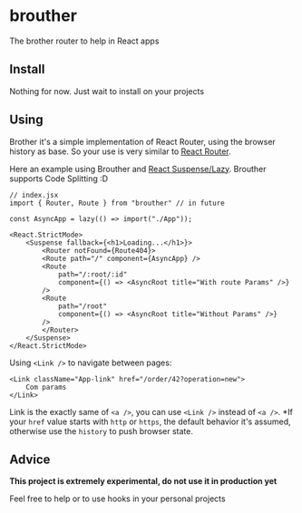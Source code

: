 # brouther

The brother router to help in React apps


## Install

Nothing for now. Just wait to install on your projects

## Using

Brother it's a simple implementation of React Router, using the browser history as base. So your use is very similar to [React Router](https://reactrouter.com/).


Here an example using Brouther and [React Suspense/Lazy](https://reactjs.org/docs/code-splitting.html). Brouther supports Code Splitting :D

```tsx
// index.jsx
import { Router, Route } from "brouther" // in future

const AsyncApp = lazy(() => import("./App"));

<React.StrictMode>
    <Suspense fallback={<h1>Loading...</h1>}>
        <Router notFound={Route404}>
        <Route path="/" component={AsyncApp} />
        <Route
            path="/:root/:id"
            component={() => <AsyncRoot title="With route Params" />}
        />
        <Route
            path="/root"
            component={() => <AsyncRoot title="Without Params" />}
        />
        </Router>
    </Suspense>
</React.StrictMode>
```

Using `<Link />` to navigate between pages:

```tsx
<Link className="App-link" href="/order/42?operation=new">
    Com params
</Link>
```

Link is the exactly same of `<a />`, you can use `<Link />` instead of `<a />`. *If your `href` value starts with `http` or `https`, the default behavior it's assumed, otherwise use the `history` to push browser state.


## Advice

**This project is extremely experimental, do not use it in production yet**

Feel free to help or to use hooks in your personal projects